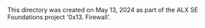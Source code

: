 This directory was created on May 13, 2024 as part of the ALX SE Foundations
project '0x13. Firewall'.
